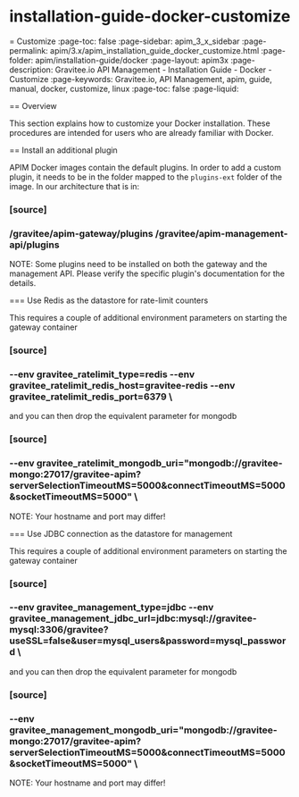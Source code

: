 # installation-guide-docker-customize

\= Customize :page-toc: false :page-sidebar: apim\_3\_x\_sidebar :page-permalink: apim/3.x/apim\_installation\_guide\_docker\_customize.html :page-folder: apim/installation-guide/docker :page-layout: apim3x :page-description: Gravitee.io API Management - Installation Guide - Docker - Customize :page-keywords: Gravitee.io, API Management, apim, guide, manual, docker, customize, linux :page-toc: false :page-liquid:

\== Overview

This section explains how to customize your Docker installation. These procedures are intended for users who are already familiar with Docker.

\== Install an additional plugin

APIM Docker images contain the default plugins. In order to add a custom plugin, it needs to be in the folder mapped to the `plugins-ext` folder of the image. In our architecture that is in:

### \[source]

### /gravitee/apim-gateway/plugins /gravitee/apim-management-api/plugins

NOTE: Some plugins need to be installed on both the gateway and the management API. Please verify the specific plugin's documentation for the details.

\=== Use Redis as the datastore for rate-limit counters

This requires a couple of additional environment parameters on starting the gateway container

### \[source]

### --env gravitee\_ratelimit\_type=redis --env gravitee\_ratelimit\_redis\_host=gravitee-redis --env gravitee\_ratelimit\_redis\_port=6379 \\

and you can then drop the equivalent parameter for mongodb

### \[source]

### --env gravitee\_ratelimit\_mongodb\_uri="mongodb://gravitee-mongo:27017/gravitee-apim?serverSelectionTimeoutMS=5000\&connectTimeoutMS=5000\&socketTimeoutMS=5000" \\

NOTE: Your hostname and port may differ!

\=== Use JDBC connection as the datastore for management

This requires a couple of additional environment parameters on starting the gateway container

### \[source]

### --env gravitee\_management\_type=jdbc --env gravitee\_management\_jdbc\_url=jdbc:mysql://gravitee-mysql:3306/gravitee?useSSL=false\&user=mysql\_users\&password=mysql\_password \\

and you can then drop the equivalent parameter for mongodb

### \[source]

### --env gravitee\_management\_mongodb\_uri="mongodb://gravitee-mongo:27017/gravitee-apim?serverSelectionTimeoutMS=5000\&connectTimeoutMS=5000\&socketTimeoutMS=5000" \\

NOTE: Your hostname and port may differ!
